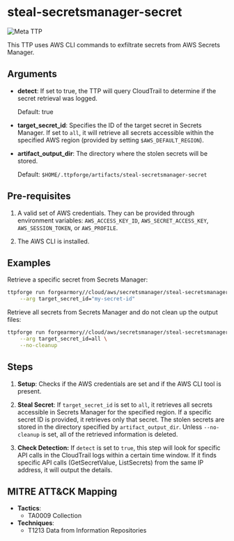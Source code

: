 # steal-secretsmanager-secret

![Meta TTP](https://img.shields.io/badge/Meta_TTP-blue)

This TTP uses AWS CLI commands to exfiltrate secrets from AWS Secrets Manager.

## Arguments

- **detect**: If set to true, the TTP will query CloudTrail to determine
  if the secret retrieval was logged.

  Default: true

- **target_secret_id**: Specifies the ID of the target secret in Secrets
  Manager. If set to `all`, it will retrieve all secrets accessible within
  the specified AWS region (provided by setting `$AWS_DEFAULT_REGION`).

- **artifact_output_dir**: The directory where the stolen secrets will be
  stored.

  Default: `$HOME/.ttpforge/artifacts/steal-secretsmanager-secret`

## Pre-requisites

1. A valid set of AWS credentials. They can be provided through environment
   variables: `AWS_ACCESS_KEY_ID`, `AWS_SECRET_ACCESS_KEY`,
   `AWS_SESSION_TOKEN`, or `AWS_PROFILE`.

1. The AWS CLI is installed.

## Examples

Retrieve a specific secret from Secrets Manager:

```bash
ttpforge run forgearmory//cloud/aws/secretsmanager/steal-secretsmanager-secret/steal-secretsmanager-secret.yaml \
    --arg target_secret_id="my-secret-id"
```

Retrieve all secrets from Secrets Manager and do not
clean up the output files:

```bash
ttpforge run forgearmory//cloud/aws/secretsmanager/steal-secretsmanager-secret/steal-secretsmanager-secret.yaml \
    --arg target_secret_id=all \
    --no-cleanup
```

## Steps

1. **Setup**: Checks if the AWS credentials are set and if the AWS CLI
   tool is present.

1. **Steal Secret**: If `target_secret_id` is set to `all`, it retrieves
   all secrets accessible in Secrets Manager for the specified region. If a
   specific secret ID is provided, it retrieves only that secret. The
   stolen secrets are stored in the directory specified by
   `artifact_output_dir`. Unless `--no-cleanup` is set, all of the
   retrieved information is deleted.

1. **Check Detection:** If `detect` is set to `true`, this step will look
   for specific API calls in the CloudTrail logs within a certain time
   window. If it finds specific API calls (GetSecretValue, ListSecrets)
   from the same IP address, it will output the details.

## MITRE ATT&CK Mapping

- **Tactics**:
  - TA0009 Collection
- **Techniques**:
  - T1213 Data from Information Repositories
